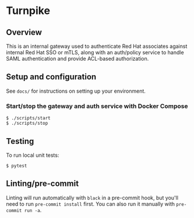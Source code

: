 # Turnpike

## Overview
This is an internal gateway used to authenticate Red Hat associates against internal
Red Hat SSO or mTLS, along with an auth/policy service to handle SAML authentication and
provide ACL-based authorization.

## Setup and configuration

See `docs/` for instructions on setting up your environment.

### Start/stop the gateway and auth service with Docker Compose
```
$ ./scripts/start
$ ./scripts/stop
```

## Testing
To run local unit tests:
```
$ pytest
```

## Linting/pre-commit
Linting will run automatically with `black` in a pre-commit hook, but you'll need to run `pre-commit install` first. You can also run it manually with `pre-commit run -a`.
